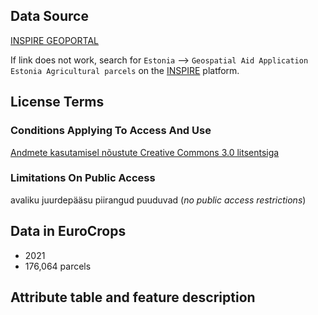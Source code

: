## Data Source
[INSPIRE GEOPORTAL](https://inspire-geoportal.ec.europa.eu/download_details.html?view=downloadDetails&resourceId=%2FINSPIRE-608e479c-616e-11e2-b563-52540004b857_20211215-093102%2Fservices%2F1%2FPullResults%2F181-199%2Fdatasets%2F9&expandedSection=metadata)

If link does not work, search for `Estonia` --> `Geospatial Aid Application Estonia Agricultural parcels` on the [INSPIRE](https://inspire-geoportal.ec.europa.eu/overview.html?view=thematicEuOverview&theme=none) platform.

## License Terms
### Conditions Applying To Access And Use
[Andmete kasutamisel nõustute Creative Commons 3.0 litsentsiga](https://creativecommons.org/licenses/by-sa/3.0/ee/legalcode)
### Limitations On Public Access
avaliku juurdepääsu piirangud puuduvad (_no public access restrictions_)

## Data in EuroCrops
- 2021
- 176,064 parcels

## Attribute table and feature description
